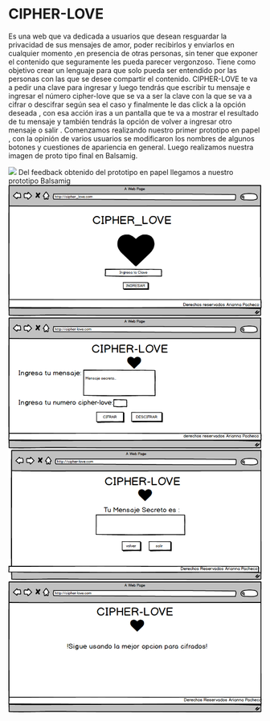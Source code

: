 # CIPHER-LOVE
Es una web que va dedicada a usuarios que desean resguardar la privacidad de sus  mensajes de amor, poder recibirlos y enviarlos en cualquier momento ,en presencia de otras personas, sin tener que exponer el contenido que seguramente les pueda parecer vergonzoso. Tiene como objetivo crear un lenguaje para que solo pueda ser entendido por las personas con las que se desee compartir el contenido. CIPHER-LOVE te va a pedir una clave para ingresar y luego tendrás que escribir tu mensaje e ingresar el número cipher-love que se va a ser la clave con la que se va a cifrar o descifrar según sea el caso y finalmente le das click a la opción deseada , con esa acción iras a un pantalla que te va a mostrar el resultado de tu mensaje y también tendrás la opción de volver a ingresar otro mensaje o salir . Comenzamos realizando nuestro primer prototipo en papel , con la opinión de varios usuarios se modificaron los nombres de algunos botones y cuestiones de apariencia en general. Luego realizamos nuestra imagen de proto tipo final en Balsamig.

![](logo.jpg)
Del feedback obtenido del prototipo en papel llegamos a nuestro prototipo Balsamig
![](pantalla1.png)
![](pantalla2.png)
![](pantalla3.png)
![](pantalla4.png)
